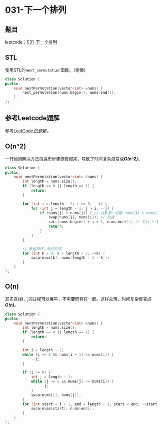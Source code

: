 # 031-下一个排列

## 题目

leetcode：[031-下一个排列](https://leetcode-cn.com/problems/next-permutation/)

## STL

使用STL的`next_permutation`函数。（偷懒）

```c++
class Solution {
public:
    void nextPermutation(vector<int> &nums) {
        next_permutation(nums.begin(), nums.end());
    }
};
```

## 参考Leetcode题解

参考[LeetCode 的题解](https://leetcode-cn.com/problems/next-permutation/solution/)。

## O(n^2)

一开始的解决方法将遍历步骤嵌套起来，导致了时间复杂度变成***O(n^2)***。

```c++
class Solution {
public:
    void nextPermutation(vector<int> &nums) {
        int length = nums.size();
        if (length == 0 || length == 1) {
            return;
        }

        for (int i = length - 2; i >= 0; --i) {
            for (int j = length - 1; j > i; --j) {
                if (nums[j] > nums[i]) { // 找到第一对数 nums[j] > nums[i]，即升序结构
                    swap(nums[j], nums[i]); // 交换
                    sort(nums.begin() + i + 1, nums.end()); // 对[i + 1 ... length - 1]排序，达到最小
                    return;
                }
            }
        }

        // 数组降序，改成升序
        for (int k = 0; k < length / 2; ++k) {
            swap(nums[k], nums[length - 1 - k]);
        }
    }
};
```

## O(n)

其实查找i，j的过程可以展平，不需要嵌套在一起。这样处理，时间复杂度变成***O(n)***。

```c++
class Solution {
public:
    void nextPermutation(vector<int> &nums) {
        int length = nums.size();
        if (length == 0 || length == 1) {
            return;
        }

        int i = length - 2;
        while (i >= 0 && nums[i + 1] <= nums[i]) {
            --i;
        }

        if (i >= 0) {
            int j = length - 1;
            while (j >= 0 && nums[j] <= nums[i]) {
                --j;
            }
            swap(nums[i], nums[j]);
        }
        for (int start = i + 1, end = length - 1; start < end; ++start, --end) {
            swap(nums[start], nums[end]);
        }
    }
};
```

